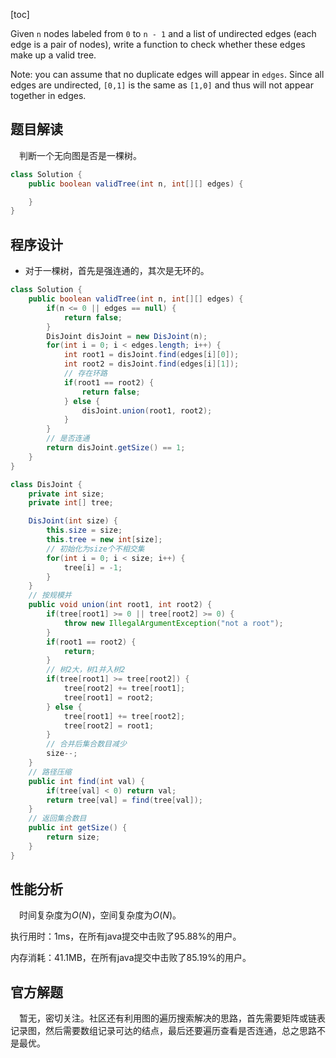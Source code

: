 [toc]

Given `n` nodes labeled from `0` to `n - 1` and a list of undirected edges (each edge is a pair of nodes), write a function to check whether these edges make up a valid tree.

Note: you can assume that no duplicate edges will appear in `edges`. Since all edges are undirected, `[0,1]` is the same as `[1,0]` and thus will not appear together in edges.



## 题目解读

&emsp;判断一个无向图是否是一棵树。

```java
class Solution {
    public boolean validTree(int n, int[][] edges) {

    }
}
```

## 程序设计

* 对于一棵树，首先是强连通的，其次是无环的。

```java
class Solution {
    public boolean validTree(int n, int[][] edges) {
        if(n <= 0 || edges == null) {
            return false;
        }
        DisJoint disJoint = new DisJoint(n);
        for(int i = 0; i < edges.length; i++) {
            int root1 = disJoint.find(edges[i][0]);
            int root2 = disJoint.find(edges[i][1]);
            // 存在环路
            if(root1 == root2) {
                return false;
            } else {
                disJoint.union(root1, root2);
            }
        }
        // 是否连通
        return disJoint.getSize() == 1;
    }
}

class DisJoint {
    private int size;
    private int[] tree;

    DisJoint(int size) {
        this.size = size;
        this.tree = new int[size];
        // 初始化为size个不相交集
        for(int i = 0; i < size; i++) {
            tree[i] = -1;
        }
    }
    // 按规模并
    public void union(int root1, int root2) {
        if(tree[root1] >= 0 || tree[root2] >= 0) {
            throw new IllegalArgumentException("not a root");
        }
        if(root1 == root2) {
            return;
        }
        // 树2大，树1并入树2
        if(tree[root1] >= tree[root2]) {
            tree[root2] += tree[root1];
            tree[root1] = root2;
        } else {
            tree[root1] += tree[root2];
            tree[root2] = root1;
        }
        // 合并后集合数目减少
        size--;
    }
    // 路径压缩
    public int find(int val) {
        if(tree[val] < 0) return val;
        return tree[val] = find(tree[val]);
    }
    // 返回集合数目
    public int getSize() {
        return size;
    }
}
```

## 性能分析

&emsp;时间复杂度为$O(N)$，空间复杂度为$O(N)$。

执行用时：1ms，在所有java提交中击败了95.88%的用户。

内存消耗：41.1MB，在所有java提交中击败了85.19%的用户。

## 官方解题

&emsp;暂无，密切关注。社区还有利用图的遍历搜索解决的思路，首先需要矩阵或链表记录图，然后需要数组记录可达的结点，最后还要遍历查看是否连通，总之思路不是最优。